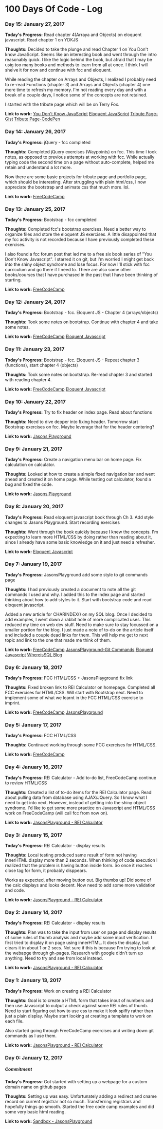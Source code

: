 # 100 Days Of Code - Log

### Day 15: January 27, 2017

**Today's Progress:** Read chapter 4(Arraya and Objects) on eloquent javascript. Read chapter 1 on YDKJS

**Thoughts:** Decided to take the plunge and read Chapter 1 on You Don't know JavaScript. Seems like an interesting book and went through the intro reasonably quick. I like the logic behind the book, but afraid that I may be usig too many books and methods to learn from all at once. I think I will shelve it for now and continue with fcc and eloquent.

While reading the chapter on Arrays and Objects, I realized I probably need to re-read Functions (chapter 3) and Arrays and Objects (chapter 4) one more time to refresh my memory. I'm not reading every day and with a break of a couple days, I notice some of the concepts are not retained.

I started with the tribute page which will be on Terry Fox.

**Link to work:** [You Don't Know JavaScript](https://github.com/whereissql/You-Dont-Know-JS)
[Eloquent JavaScript](http://eloquentjavascript.net/)
[Tribute Page-Gist](https://gist.github.com/whereissql/a4f6db5831b4622f3540c9743e7530a7)
[Tribute Page-CodePen](http://codepen.io/whereisSQL/pen/BpwqKq)


### Day 14: January 26, 2017

**Today's Progress:** jQuery - fcc completed

**Thoughts:** Completed jQuery exercises (Waypoints) on fcc. This time I took notes, as opposed to previous attempts at working with fcc. While actually typing code the second time on a page without auto-complete, helped me retain and understand a lot more.

Now there are some basic projects for tribute page and portfolio page, which should be interesting. After struggling with plain html/css, I now appreciate the bootstrap and animate css that much more. lol.

**Link to work:** [FreeCodeCamp](https://www.freecodecamp.com/whereissql)


### Day 13: January 25, 2017

**Today's Progress:** Bootstrap - fcc completed

**Thoughts:** Completed fcc's bootstrap exercises. Need a better way to organize files and store the eloquent JS exercises. A little disappointed that my fcc activity is not recorded because I have previously completed these exercises.

I also found a fcc forum post that led me to a free six book series of "You Don't Know Javascript". I starred it on git, but I'm worried I might get back into the shiny object syndrome and lose focus. For now I'll stick with fcc curriculum and go there if I need to. There are also some other books/courses that I have purchased in the past that I have been thinking of starting.

**Link to work:** [FreeCodeCamp](https://www.freecodecamp.com/whereissql)


### Day 12: January 24, 2017

**Today's Progress:** Bootstrap - fcc. Eloquent JS - Chapter 4 (arrays/objects)

**Thoughts:** Took some notes on bootstrap. Continue with chapter 4 and take some notes.

**Link to work:** [FreeCodeCamp](https://www.freecodecamp.com/whereissql)
[Eloquent Javascript](http://eloquentjavascript.net/)

### Day 11: January 23, 2017

**Today's Progress:** Bootstrap - fcc. Eloquent JS - Repeat chapter 3 (functions), start chapter 4 (objects)

**Thoughts:** Took some notes on bootstrap. Re-read chapter 3 and started with reading chapter 4.

**Link to work:** [FreeCodeCamp](https://www.freecodecamp.com/whereissql)
[Eloquent Javascript](http://eloquentjavascript.net/)

### Day 10: January 22, 2017

**Today's Progress:** Try to fix header on index page. Read about functions

**Thoughts:** Need to dive depper into fixing header. Tomorrow start Bootstrap exercises on fcc. Maybe leverage that for the header centering?

**Link to work:** [Jasons Playground](https://www.whereissql.github.io/JasonsPlayground/)

### Day 9: January 21, 2017

**Today's Progress:** Create a navigation menu bar on home page. Fix calculation on calculator. 

**Thoughts:** Looked at how to create a simple fixed navigation bar and went ahead and created it on home page. While testing out calculator, found a bug and fixed the code.

**Link to work:** [Jasons Playground](https://www.whereissql.github.io/JasonsPlayground/)


### Day 8: January 20, 2017

**Today's Progress:** Read eloquent javascript book through Ch 3. Add style changes to Jasons Playground. Start recording exercises 

**Thoughts:** Went through the book quickly because I knew the concepts. I'm expecting to learn more HTML/CSS by doing rather than reading about it, since I already have some basic knowledge on it and just need a refresher.

**Link to work:** [Eloquent Javascript](http://eloquentjavascript.net/)

### Day 7: January 19, 2017

**Today's Progress:** JasonsPlayground add some style to git commands page

**Thoughts:** I had previously created a document to note all the git commands I used and why. I added this to the index page and started thinking about how to add styles to it. Start with bootstrap code and read eloquent javascript.

Added a new article for CHARINDEX() on my SQL blog. Once I decided to add examples, I went down a rabbit hole of more complicated uses. This reduced my time on web dev stuff. Need to make sure to stay focussed on a smaller portion for the blog. I just made a note of to-do on the article itself and included a couple dead links for them. This will help me get to next topic and link to the one that made me think of them.

**Link to work:** [FreeCodeCamp](https://www.freecodecamp.com/whereissql)
[JasonsPlayground-Git Commands](https://whereissql.github.io/JasonsPlayground/git-commands.html)
[Eloquent Javascript](http://eloquentjavascript.net/)
[WhereisSQL Blog](http://www.whereissql.com/?p=182)

### Day 6: January 18, 2017

**Today's Progress:** FCC HTML/CSS + JasonsPlayground fix link

**Thoughts:** Fixed broken link to REI Calculator on homepage. Completed all FCC exercises for HTML/CSS. Will start with Bootstrap next. Need to implement some of what we learnt in the FCC HTML/CSS exercise to imprint.

**Link to work:** [FreeCodeCamp](https://www.freecodecamp.com/whereissql)
[JasonsPlayground](https://whereissql.github.io/JasonsPlayground/)


### Day 5: January 17, 2017

**Today's Progress:** FCC HTML/CSS

**Thoughts:** Continued working through some FCC exercises for HTML/CSS.

**Link to work:** [FreeCodeCamp](https://www.freecodecamp.com/whereissql)

### Day 4: January 16, 2017

**Today's Progress:** REI Calculator - Add to-do list, FreeCodeCamp continue to review HTML/CSS

**Thoughts:** Created a list of to-do items for the REI Calculator page. Read about pulling data from database using AJAX/JQuery. So I know what I need to get into next. However, instead of getting into the shiny object syndrome. I'd like to get some more practice on Javascript and HTML/CSS work on FreeCodeCamp (will call fcc from now on).

**Link to work:** [JasonsPlayground - REI Calculator](https://whereissql.github.io/JasonsPlayground/rei-quick-calculator.html)

### Day 3: January 15, 2017

**Today's Progress:** REI Calculator - display results

**Thoughts:** Local testing produced same result of form not having innerHTML display more than 2 seconds. When thinking of code execution I realized that the problem is having button inside form. So once it reaches close tag for form, it probably disppears.

Works as expected, after moving button out. Big thumbs up! Did some of the calc displays and looks decent. Now need to add some more validation and code.

**Link to work:** [JasonsPlayground - REI Calculator](https://whereissql.github.io/JasonsPlayground/rei-quick-calculator.html)

### Day 2: January 14, 2017

**Today's Progress:** REI Calculator - display results

**Thoughts:** Plan was to take the input from user on page and display results of some rules of thumb analysis and maybe add some input verification. I first tried to display it on page using innerHTML. It does the display, but clears it in about 1 or 2 secs. Not sure if this is because I'm trying to look at the webapge through gh-pages. Research with google didn't turn up anything. Need to try and see from local instead.

**Link to work:** [JasonsPlayground - REI Calculator](https://whereissql.github.io/JasonsPlayground/rei-quick-calculator.html)

### Day 1: January 13, 2017

**Today's Progress:** Work on creating a REI Calculator

**Thoughts:** Goal is to create a HTML form that takes inout of numbers and then use Javascript to output a check against some REI rules of thumb. Need to start figuring out how to use css to make it look spiffy rather than just a plain display. Maybe start looking at creating a template to work on each file.

Also started going through FreeCodeCamp exercises and writing down git commands as I use them.

**Link to work:** [JasonsPlayground - REI Calculator](https://whereissql.github.io/JasonsPlayground/rei-quick-calculator.html)

### Day 0: January 12, 2017
##### Commitment

**Today's Progress:** Got started with setting up a webpage for a custom domain name on github pages 

**Thoughts:** Setting up was easy. Unfortunately adding a redirect and cname record on current registrar not so much. Transferring registrars and hopefully things go smooth. Started the free code camp examples and did some very basic html reading.

**Link to work:** [Sandbox - JasonsPlayground](https://whereissql.github.io/JasonsPlayground/)
